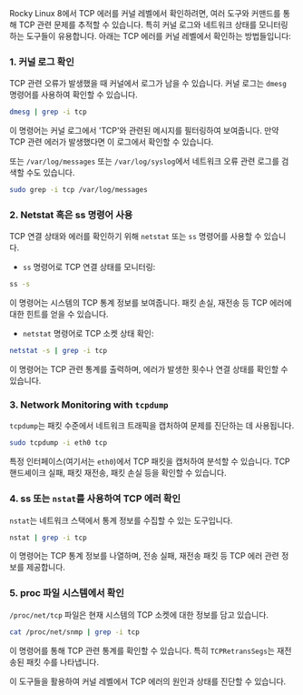 Rocky Linux 8에서 TCP 에러를 커널 레벨에서 확인하려면, 여러 도구와 커맨드를 통해 TCP 관련 문제를 추적할 수 있습니다. 특히 커널 로그와 네트워크 상태를 모니터링하는 도구들이 유용합니다. 아래는 TCP 에러를 커널 레벨에서 확인하는 방법들입니다:

### 1. **커널 로그 확인**
TCP 관련 오류가 발생했을 때 커널에서 로그가 남을 수 있습니다. 커널 로그는 `dmesg` 명령어를 사용하여 확인할 수 있습니다.

```bash
dmesg | grep -i tcp
```

이 명령어는 커널 로그에서 'TCP'와 관련된 메시지를 필터링하여 보여줍니다. 만약 TCP 관련 에러가 발생했다면 이 로그에서 확인할 수 있습니다.

또는 `/var/log/messages` 또는 `/var/log/syslog`에서 네트워크 오류 관련 로그를 검색할 수도 있습니다.

```bash
sudo grep -i tcp /var/log/messages
```

### 2. **Netstat 혹은 ss 명령어 사용**
TCP 연결 상태와 에러를 확인하기 위해 `netstat` 또는 `ss` 명령어를 사용할 수 있습니다.

- `ss` 명령어로 TCP 연결 상태를 모니터링:

```bash
ss -s
```

이 명령어는 시스템의 TCP 통계 정보를 보여줍니다. 패킷 손실, 재전송 등 TCP 에러에 대한 힌트를 얻을 수 있습니다.

- `netstat` 명령어로 TCP 소켓 상태 확인:

```bash
netstat -s | grep -i tcp
```

이 명령어는 TCP 관련 통계를 출력하며, 에러가 발생한 횟수나 연결 상태를 확인할 수 있습니다.

### 3. **Network Monitoring with `tcpdump`**
`tcpdump`는 패킷 수준에서 네트워크 트래픽을 캡처하여 문제를 진단하는 데 사용됩니다.

```bash
sudo tcpdump -i eth0 tcp
```

특정 인터페이스(여기서는 `eth0`)에서 TCP 패킷을 캡처하여 분석할 수 있습니다. TCP 핸드셰이크 실패, 패킷 재전송, 패킷 손실 등을 확인할 수 있습니다.

### 4. **ss 또는 `nstat`를 사용하여 TCP 에러 확인**
`nstat`는 네트워크 스택에서 통계 정보를 수집할 수 있는 도구입니다.

```bash
nstat | grep -i tcp
```

이 명령어는 TCP 통계 정보를 나열하며, 전송 실패, 재전송 패킷 등 TCP 에러 관련 정보를 제공합니다.

### 5. **proc 파일 시스템에서 확인**
`/proc/net/tcp` 파일은 현재 시스템의 TCP 소켓에 대한 정보를 담고 있습니다.

```bash
cat /proc/net/snmp | grep -i tcp
```

이 명령어를 통해 TCP 관련 통계를 확인할 수 있습니다. 특히 `TCPRetransSegs`는 재전송된 패킷 수를 나타냅니다.

이 도구들을 활용하여 커널 레벨에서 TCP 에러의 원인과 상태를 진단할 수 있습니다.

